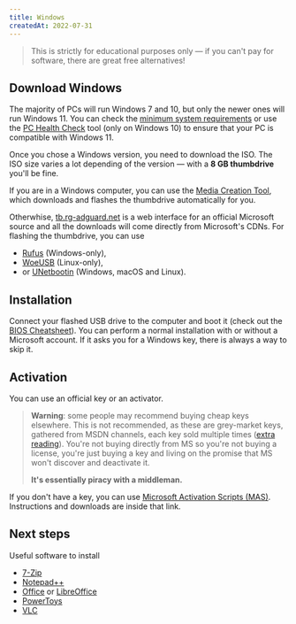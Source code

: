 ```yaml
---
title: Windows
createdAt: 2022-07-31
---
```


> This is strictly for educational purposes only — if you can't pay for software, there are great free alternatives!

<!-- toc -->

## Download Windows

The majority of PCs will run Windows 7 and 10, but only the newer ones will run Windows 11. You can check the [minimum system requirements](https://www.microsoft.com/en-us/windows/windows-11-specifications) or use the [PC Health Check](https://aka.ms/GetPCHealthCheckApp) tool (only on Windows 10) to ensure that your PC is compatible with Windows 11.

Once you chose a Windows version, you need to download the ISO. The ISO size varies a lot depending of the version — with a **8 GB thumbdrive** you'll be fine.

If you are in a Windows computer, you can use the [Media Creation Tool](https://www.microsoft.com/en-us/software-download/windows10), which downloads and flashes the thumbdrive automatically for you.

Otherwhise, [tb.rg-adguard.net](https://tb.rg-adguard.net/public.php) is a web interface for an official Microsoft source and all the downloads will come directly from Microsoft's CDNs. For flashing the thumbdrive, you can use

- [Rufus](https://rufus.ie/en/) (Windows-only),
- [WoeUSB](https://github.com/WoeUSB) (Linux-only),
- or [UNetbootin](https://unetbootin.github.io/) (Windows, macOS and Linux).

## Installation

Connect your flashed USB drive to the computer and boot it (check out the [BIOS Cheatsheet](../bios/)). You can perform a normal installation with or without a Microsoft account. If it asks you for a Windows key, there is always a way to skip it.

## Activation

You can use an official key or an activator.

> **Warning**: some people may recommend buying cheap keys elsewhere. This is not recommended, as these are grey-market keys, gathered from MSDN channels, each key sold multiple times ([extra reading](https://www.reddit.com/r/windows/comments/b7jolc/comment/ejshgai/)). You're not buying directly from MS so you're not buying a license, you're just buying a key and living on the promise that MS won't discover and deactivate it.
>
> **It's essentially piracy with a middleman.**

If you don't have a key, you can use [Microsoft Activation Scripts (MAS)](https://github.com/massgravel/Microsoft-Activation-Scripts/releases/latest). Instructions and downloads are inside that link.

## Next steps

Useful software to install

- [7-Zip](https://www.7-zip.org/index.html)
- [Notepad++](https://notepad-plus-plus.org/)
- [Office](../office/) or [LibreOffice](https://www.libreoffice.org/)
- [PowerToys](https://github.com/microsoft/PowerToys)
- [VLC](https://www.videolan.org/vlc/)
